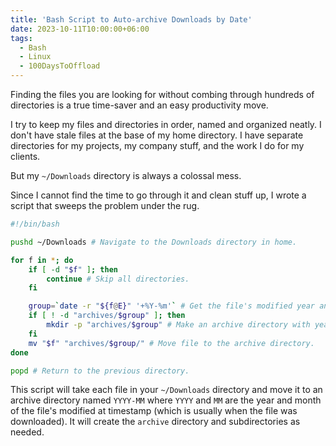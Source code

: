 ```yaml
---
title: 'Bash Script to Auto-archive Downloads by Date'
date: 2023-10-11T10:00:00+06:00
tags:
  - Bash
  - Linux
  - 100DaysToOffload
---
```


Finding the files you are looking for without combing through hundreds of directories is a true time-saver and an easy productivity move.

I try to keep my files and directories in order, named and organized neatly. I don't have stale files at the base of my home directory. I have separate directories for my projects, my company stuff, and the work I do for my clients. 

But my `~/Downloads` directory is always a colossal mess.

Since I cannot find the time to go through it and clean stuff up, I wrote a script that sweeps the problem under the rug.

``` bash
#!/bin/bash

pushd ~/Downloads # Navigate to the Downloads directory in home.

for f in *; do
	if [ -d "$f" ]; then
		continue # Skip all directories.
	fi

	group=`date -r "${f@E}" '+%Y-%m'` # Get the file's modified year and month (YYYY-MM).
	if [ ! -d "archives/$group" ]; then
		mkdir -p "archives/$group" # Make an archive directory with year and month if it doesn't exist.
	fi
	mv "$f" "archives/$group/" # Move file to the archive directory.
done

popd # Return to the previous directory.
```

This script will take each file in your `~/Downloads` directory and move it to an archive directory named `YYYY-MM` where `YYYY` and `MM` are the year and month of the file's modified at timestamp (which is usually when the file was downloaded). It will create the `archive` directory and subdirectories as needed.
